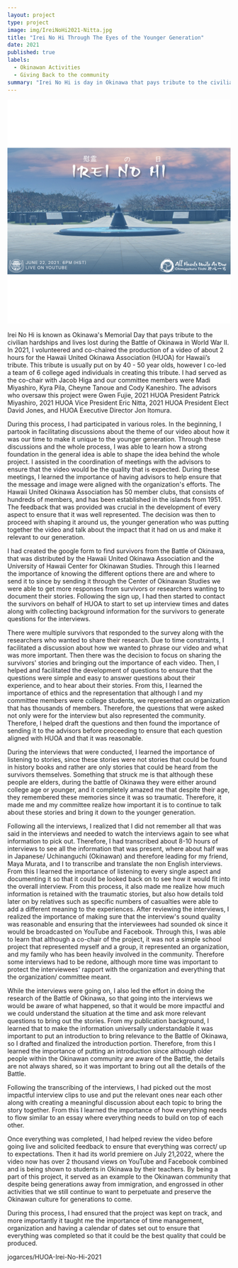 ```yaml
---
layout: project
type: project
image: img/IreiNoHi2021-Nitta.jpg
title: "Irei No Hi Through The Eyes of the Younger Generation"
date: 2021
published: true
labels:
  - Okinawan Activities
  - Giving Back to the community
summary: "Irei No Hi is day in Okinawa that pays tribute to the civilian hardships and lives lost during the Battle of Okinawa. In 2021, I cochaired the production of the Hawaii United Okinawa Association's tribute. This tribute is usually put on by 40 - 50 year olds, however I co-led college aged students in the 2021 tribute for Irei No Hi"
---
```


<img class="img-fluid" src="../img/IreiNoHi2021-Nitta.jpg">

Irei No Hi is known as Okinawa's Memorial Day that pays tribute to the civilian hardships and lives lost during the Battle of Okinawa in World War II. In 2021, I volunteered and co-chaired the production of a video of about 2 hours for the Hawaii United Okinawa Association (HUOA) for Hawaii’s tribute. This tribute is usually put on by 40 - 50 year olds, however I co-led a team of 6 college aged individuals in creating this tribute. I had served as the co-chair with Jacob Higa and our committee members were Madi Miyashiro, Kyra Pila, Cheyne Tanoue and Cody Kaneshiro. The advisors who oversaw this project were Gwen Fujie, 2021 HUOA President Patrick Miyashiro, 2021 HUOA Vice President Eric Nitta, 2021 HUOA President Elect David Jones, and HUOA Executive Director Jon Itomura. 
  
During this process, I had participated in various roles. In the beginning, I partook in facilitating discussions about the theme of our video about how it was our time to make it unique to the younger generation. Through these discussions and the whole process, I was able to learn how a strong foundation in the general idea is able to shape the idea behind the whole project. I assisted in the coordination of meetings with the advisors to ensure that the video would be the quality that is expected. During these meetings, I learned the importance of having advisors to help ensure that the message and image were aligned with the organization's efforts. The Hawaii United Okinawa Association has 50 member clubs, that consists of hundreds of members, and has been established in the islands from 1951. The feedback that was provided was crucial in the development of every aspect to ensure that it was well represented. The decision was then to proceed with shaping it around us, the younger generation who was putting together the video and talk about the impact that it had on us and make it relevant to our generation.
  
I had created the google form to find survivors from the Battle of Okinawa, that was distributed by the Hawaii United Okinawa Association and the University of Hawaii Center for Okinawan Studies. Through this I learned the importance of knowing the different options there are and where to send it to since by sending it through the Center of Okinawan Studies we were able to get more responses from survivors or researchers wanting to document their stories. Following the sign up, I had then started to contact the survivors on behalf of HUOA to start to set up interview times and dates along with collecting background information for the survivors to generate questions for the interviews. 

There were multiple survivors that responded to the survey along with the researchers who wanted to share their research. Due to time constraints, I facilitated a discussion about how we wanted to phrase our video and what was more important. Then there was the decision to focus on sharing the survivors' stories and bringing out the importance of each video. Then, I helped and facilitated the development of questions to ensure that the questions were simple and easy to answer questions about their experience, and to hear about their stories. From this, I learned the importance of ethics and the representation that although I and my committee members were college students, we represented an organization that has thousands of members. Therefore, the questions that were asked not only were for the interview but also represented the community. Therefore, I helped draft the questions and then found the importance of sending it to the advisors before proceeding to ensure that each question aligned with HUOA and that it was reasonable. 

During the interviews that were conducted, I learned the importance of listening to stories, since these stories were not stories that could be found in history books and rather are only stories that could be heard from the survivors themselves. Something that struck me is that although these people are elders, during the battle of Okinawa they were either around college age or younger, and it completely amazed me that despite their age, they remembered these memories since it was so traumatic. Therefore, it made me and my committee realize how important it is to continue to talk about these stories and bring it down to the younger generation. 

Following all the interviews, I realized that I did not remember all that was said in the interviews and needed to watch the interviews again to see what information to pick out. Therefore, I had transcribed about 8-10 hours of interviews to see all the information that was present, where about half was in Japanese/ Uchinanguchi (Okinawan) and therefore leading for my friend, Maya Murata, and I to transcribe and translate the non English interviews. From this I learned the importance of listening to every single aspect and documenting it so that it could be looked back on to see how it would fit into the overall interview. From this process, it also made me realize how much information is retained with the traumatic stories, but also how details told later on by relatives such as specific numbers of casualties were able to add a different meaning to the experiences. After reviewing the interviews, I realized the importance of making sure that the interview's sound quality was reasonable and ensuring that the interviewees had sounded ok since it would be broadcasted on YouTube and Facebook. Through this, I was able to learn that although a co-chair of the project, it was not a simple school project that represented myself and a group, it represented an organization, and my family who has been heavily involved in the community. Therefore some interviews had to be redone, although more time was important to protect the interviewees' rapport with the organization and everything that the organization/ committee meant. 

While the interviews were going on, I also led the effort in doing the research of the Battle of Okinawa, so that going into the interviews we would be aware of what happened, so that it would be more impactful and we could understand the situation at the time and ask more relevant questions to bring out the stories. From my publication background, I learned that to make the information universally understandable it was important to put an introduction to bring relevance to the Battle of Okinawa, so I drafted and finalized the introduction portion. Therefore, from this I learned the importance of putting an introduction since although older people within the Okinawan community are aware of the Battle, the details are not always shared, so it was important to bring out all the details of the Battle. 

Following the transcribing of the interviews, I had picked out the most impactful interview clips to use and put the relevant ones near each other along with creating a meaningful discussion about each topic to bring the story together. From this I learned the importance of how everything needs to flow similar to an essay where everything needs to build on top of each other. 

Once everything was completed, I had helped review the video before going live and solicited feedback to ensure that everything was correct/ up to expectations. Then it had its world premiere on July 21,2022, where the video now has over 2 thousand views on YouTube and Facebook combined and is being shown to students in Okinawa by their teachers. By being a part of this project, it served as an example to the Okinawan community that despite being generations away from immigration, and engrossed in other activities that we still continue to want to perpetuate and preserve the Okinawan culture for generations to come. 

During this process, I had ensured that the project was kept on track, and more importantly it taught me the importance of time management, organization and having a calendar of dates set out to ensure that everything was completed so that it could be the best quality that could be produced.

</i>jogarces/HUOA-Irei-No-Hi-2021</a>
